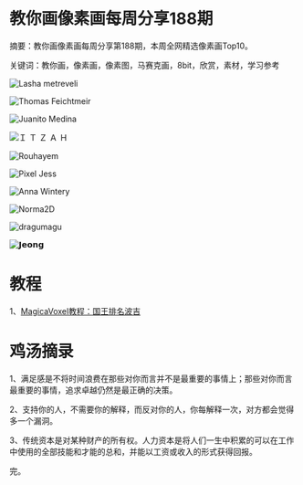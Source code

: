 # 教你画像素画每周分享188期

摘要：教你画像素画每周分享第188期，本周全网精选像素画Top10。

关键词：教你画，像素画，像素图，马赛克画，8bit，欣赏，素材，学习参考

![Lasha metreveli](https://tva1.sinaimg.cn/large/e6c9d24ely1h3b6c5g7rsj20tk0tkdg0.jpg)

![Thomas Feichtmeir](https://tva1.sinaimg.cn/large/e6c9d24ely1h3b6c6vbizj20u014zdjw.jpg)

![Juanito Medina](https://tva1.sinaimg.cn/large/e6c9d24ely1h3b6c4s4zej20u00u0go4.jpg)

![Ｉ Ｔ Ｚ Ａ Ｈ](https://tva1.sinaimg.cn/large/e6c9d24ely1h3b6c50aj2j20u00u07a2.jpg)

![Rouhayem](https://tva1.sinaimg.cn/large/e6c9d24ely1h3b6c7ujlbj20xc0jgn37.jpg)

![Pixel Jess](https://tva1.sinaimg.cn/large/e6c9d24ely1h3b6c7c7hrj20xc0ir0ww.jpg)

![Anna Wintery](https://tva1.sinaimg.cn/large/e6c9d24ely1h3b6c8rz5xj20vx0u0tc1.jpg)

![Norma2D](https://tva1.sinaimg.cn/large/e6c9d24ely1h3b6c6eoluj20xc0gotb5.jpg)

![dragumagu](https://tva1.sinaimg.cn/large/e6c9d24ely1h3b6c8acbzj20p00xcmz9.jpg)

![𝗝𝗲𝗼𝗻𝗴](https://tva1.sinaimg.cn/large/e6c9d24ely1h3b6c5xyl8j20xc0fsjuu.jpg)

# 教程

1、[MagicaVoxel教程：国王排名波吉](https://mp.weixin.qq.com/s/iFUR5RYo__QqnEd8GxgTrQ)

# 鸡汤摘录

1、满足感是不将时间浪费在那些对你而言并不是最重要的事情上；那些对你而言最重要的事情，追求卓越仍然是最正确的决策。

2、支持你的人，不需要你的解释，而反对你的人，你每解释一次，对方都会觉得多一个漏洞。

3、传统资本是对某种财产的所有权。人力资本是将人们一生中积累的可以在工作中使用的全部技能和才能的总和，并能以工资或收入的形式获得回报。



完。